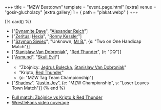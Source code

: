 +++
title = "MZW Beatdown"
template = "event_page.html"
[extra]
venue = "gosir-glucholazy"
[extra.gallery]
1 = { path = "plakat.webp" }
+++

{% card() %}
- ["[Dynamite Dave](@/w/dynamite-dave.md)", "[Alexander Reich](@/w/alex-ace.md)"]
- ["[Zeritus](@/w/zeritus.md); [Hexia](@/w/hexia.md)", "[Ronny Kessler](@/w/ronny-kessler.md)"]
- ["[Szymon Siwiec](@/w/szymon-siwiec.md)", "Unknown, [Mr B.](@/w/mr-b.md)", {s: "Two
      on One Handicap Match"}]
- ["[Stanislaw Van Dobroniak](@/w/stanislaw-van-dobroniak.md)", "[Red Thunder](@/w/red-thunder.md)",
  {r: "DQ"}]
- ["[Asmund](@/w/asmund.md)", "[Skull Evil](@/w/skull-evil.md)"]
- - "Zbójnicy: [Jędruś Bułecka](@/w/jedrus-bulecka.md), [Stanislaw Van Dobroniak](@/w/stanislaw-van-dobroniak.md)"
  - "Kripto, [Red Thunder](@/w/red-thunder.md)"
  - {c: "MZW Tag Team Championship"}
- ["[Shadow](@/w/shadow.md)", "[Justin Joy](@/w/justin-joy.md)", {c: "MZW Championship",
    s: "Loser Leaves Town Match"}]
{% end %}

* [Full match: Zbójnicy vs Kripto & Red Thunder](https://youtu.be/DEkQgT53Nnc)
* [WrestleFans video coverage](https://youtu.be/4LgYjxWLvFs)
